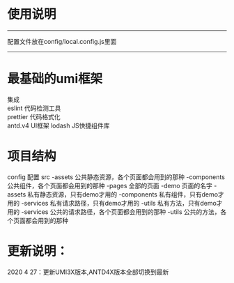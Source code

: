 # 使用说明
***
配置文件放在config/local.config.js里面     
***
# 最基础的umi框架
集成  
eslint        代码检测工具  
prettier      代码格式化  
antd.v4          UI框架
lodash        JS快捷组件库
# 项目结构
config  配置
src
  -assets                 公共静态资源，各个页面都会用到的那种
  -components             公共组件，各个页面都会用到的那种
  -pages                  全部的页面
    -demo                 页面的名字
      -assets             私有静态资源，只有demo才用的
      -components         私有组件，只有demo才用的
      -services           私有请求路径，只有demo才用的
      -utils              私有方法，只有demo才用的
  -services               公共的请求路径，各个页面都会用到的那种
  -utils                  公共的方法，各个页面都会用到的那种

# 更新说明：
2020 4 27：更新UMI3X版本,ANTD4X版本全部切换到最新